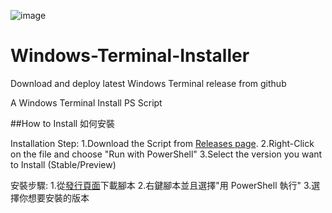 ![image](https://user-images.githubusercontent.com/61717681/144710278-d54badd4-c33e-4742-b785-6d1cdbb5bb41.png)

# Windows-Terminal-Installer
Download and deploy latest Windows Terminal release from github

A Windows Terminal Install PS Script

##How to Install 如何安裝

Installation Step:
1.Download the Script from [Releases
page](https://github.com/justinlin099/Windows-Terminal-Installer/releases).
2.Right-Click on the file and choose "Run with PowerShell"
3.Select the version you want to Install (Stable/Preview)

安裝步驟:
1.從[發行頁面](https://github.com/justinlin099/Windows-Terminal-Installer/releases)下載腳本
2.右鍵腳本並且選擇"用 PowerShell 執行"
3.選擇你想要安裝的版本
